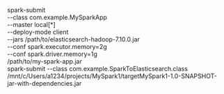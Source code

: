 

spark-submit \
--class com.example.MySparkApp \
--master local[*] \
--deploy-mode client \
--jars /path/to/elasticsearch-hadoop-7.10.0.jar \
--conf spark.executor.memory=2g \
--conf spark.driver.memory=1g \
/path/to/my-spark-app.jar \
spark-submit  --class com.example.SparkToElasticsearch.class  /mnt/c/Users/a1234/projects/MySpark1/targetMySpark1-1.0-SNAPSHOT-jar-with-dependencies.jar